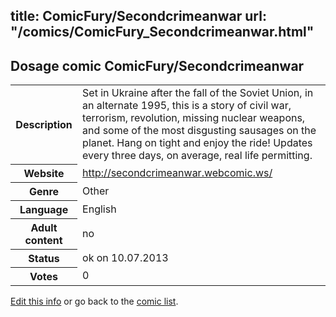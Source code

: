title: ComicFury/Secondcrimeanwar
url: "/comics/ComicFury_Secondcrimeanwar.html"
---
Dosage comic ComicFury/Secondcrimeanwar
-----------------------------------------

<p id="msg"></p>
<script type="text/javascript">
if (window.location.search === '?edit_info_mail=sent_ok') {
  var elem = document.getElementById("msg");
  elem.innerHTML = 'Edited information sucessfully sent for review, which is usually done daily. Thanks!';
  elem.className = 'ok';
}
</script>
<table class="comicinfo">
<tr>
<th>Description</th><td>Set in Ukraine after the fall of the Soviet Union, in an alternate 1995, this is a story of civil war, terrorism, revolution, missing nuclear weapons, and some of the most disgusting sausages on the planet. Hang on tight and enjoy the ride! Updates every three days, on average, real life permitting.</td>
</tr>
<tr>
<th>Website</th><td><a href="http://secondcrimeanwar.webcomic.ws/">http://secondcrimeanwar.webcomic.ws/</a></td>
</tr>
<tr>
<th>Genre</th><td>Other</td>
</tr>
<tr>
<th>Language</th><td>English</td>
</tr>
<tr>
<th>Adult content</th><td>no</td>
</tr>
<tr>
<th>Status</th><td>ok on 10.07.2013</td>
</tr>
<tr>
<th>Votes</th><td>0</td>
</tr>
</table>

[Edit this info](ComicFury_Secondcrimeanwar_edit.html) or go back to the [comic list](../comic-index.html).
